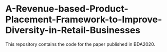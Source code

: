 # A-Revenue-based-Product-Placement-Framework-to-Improve-Diversity-in-Retail-Businesses

This repository contains the code for the paper published in BDA2020.
